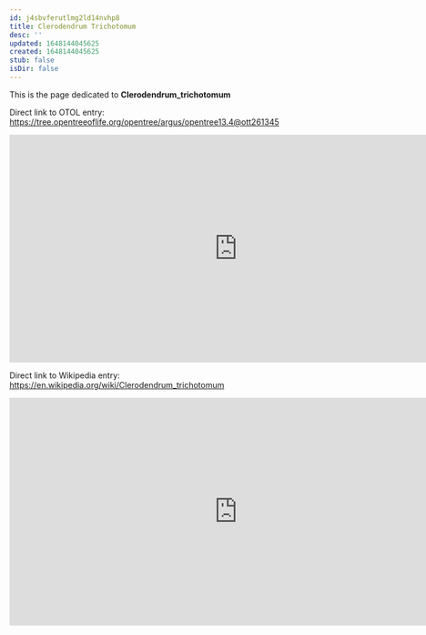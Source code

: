 ```yaml
---
id: j4sbvferutlmg2ld14nvhp8
title: Clerodendrum Trichotomum
desc: ''
updated: 1648144045625
created: 1648144045625
stub: false
isDir: false
---
```

This is the page dedicated to **Clerodendrum_trichotomum**


Direct link to OTOL entry: https://tree.opentreeoflife.org/opentree/argus/opentree13.4@ott261345



<html>
    <body>
    <iframe src="https://tree.opentreeoflife.org/opentree/argus/opentree13.4@ott261345"
    width="800" height="400" frameborder="0" allowfullscreen> </iframe>
    </body>
</html>
    


Direct link to Wikipedia entry: https://en.wikipedia.org/wiki/Clerodendrum_trichotomum



<html>
    <body>
    <iframe src="https://en.wikipedia.org/wiki/Clerodendrum_trichotomum"
    width="800" height="400" frameborder="0" allowfullscreen> </iframe>
    </body>
</html>
    
